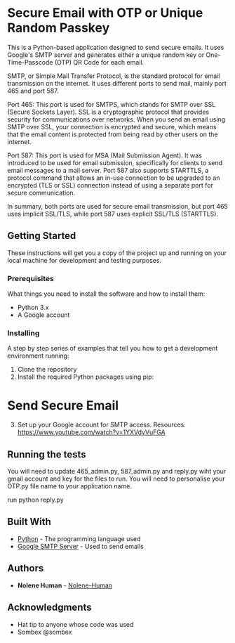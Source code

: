 # Secure Email with OTP or Unique Random Passkey

This is a Python-based application designed to send secure emails. It uses Google's SMTP server and generates either a unique random key or One-Time-Passcode (OTP) QR Code for each email.

SMTP, or Simple Mail Transfer Protocol, is the standard protocol for email transmission on the internet. It uses different ports to send mail, mainly port 465 and port 587.

Port 465: This port is used for SMTPS, which stands for SMTP over SSL (Secure Sockets Layer). SSL is a cryptographic protocol that provides security for communications over networks. When you send an email using SMTP over SSL, your connection is encrypted and secure, which means that the email content is protected from being read by other users on the internet.

Port 587: This port is used for MSA (Mail Submission Agent). It was introduced to be used for email submission, specifically for clients to send email messages to a mail server. Port 587 also supports STARTTLS, a protocol command that allows an in-use connection to be upgraded to an encrypted (TLS or SSL) connection instead of using a separate port for secure communication.

In summary, both ports are used for secure email transmission, but port 465 uses implicit SSL/TLS, while port 587 uses explicit SSL/TLS (STARTTLS).

## Getting Started

These instructions will get you a copy of the project up and running on your local machine for development and testing purposes.

### Prerequisites

What things you need to install the software and how to install them:

- Python 3.x
- A Google account

### Installing

A step by step series of examples that tell you how to get a development environment running:

1. Clone the repository
2. Install the required Python packages using pip:

# Send Secure Email

3. Set up your Google account for SMTP access.
    Resources:
    https://www.youtube.com/watch?v=1YXVdyVuFGA

## Running the tests

You will need to update 465_admin.py, 587_admin.py and reply.py wiht your gmail account and key for the files to run.
You will need to personalise your OTP.py file name to your application name.

run python reply.py


## Built With

* [Python](https://www.python.org/) - The programming language used
* [Google SMTP Server](https://www.google.com/) - Used to send emails

## Authors

* **Nolene Human** - [Nolene-Human](https://github.com/Nolene-Human)


## Acknowledgments

* Hat tip to anyone whose code was used
* Sombex @sombex

